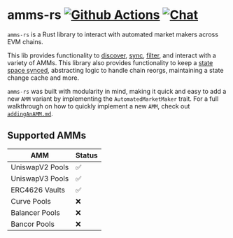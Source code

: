 # amms-rs [![Github Actions][gha-badge]][gha] [![Chat][tg-badge]][tg-url]

[gha]: https://github.com/darkforestry/amms-rs/actions
[gha-badge]: https://github.com/darkforestry/amms-rs/actions/workflows/ci.yml/badge.svg
[tg-url]: https://t.me/amms_rs
[tg-badge]: https://img.shields.io/badge/chat-telegram-blue

`amms-rs` is a Rust library to interact with automated market makers across EVM chains.

This lib provides functionality to [discover](https://github.com/darkforestry/amms-rs/blob/main/examples/discover-factories.rs), [sync](https://github.com/darkforestry/amms-rs/blob/main/examples/sync-amms.rs), [filter](https://github.com/darkforestry/amms-rs/blob/main/examples/filter-value.rs), and interact with a variety of AMMs. This library also provides functionality to keep a [state space synced](https://github.com/darkforestry/amms-rs/blob/main/examples/state-space.rs), abstracting logic to handle chain reorgs, maintaining a state change cache and more.

`amms-rs` was built with modularity in mind, making it quick and easy to add a new `AMM` variant by implementing the `AutomatedMarketMaker` trait. For a full walkthrough on how to quickly implement a new `AMM`, check out [`addingAnAMM.md`](https://github.com/darkforestry/amms-rs/blob/main/docs/addingAnAMM.md).


## Supported AMMs

| AMM             | Status |
| --------------- | ------ |
| UniswapV2 Pools | ✅     |
| UniswapV3 Pools | ✅     |
| ERC4626 Vaults  | ✅     |
| Curve Pools     | ❌     |
| Balancer Pools  | ❌     |
| Bancor Pools    | ❌     |
